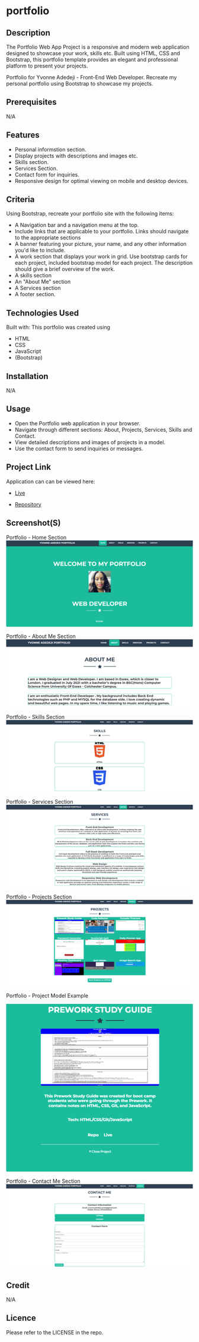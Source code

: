 # portfolio

## Description
The Portfolio Web App Project is a responsive and modern web application designed to showcase your work, skills etc. Built using HTML, CSS and Bootstrap, this portfolio template provides an elegant and professional platform to present your projects.

Portfolio for Yvonne Adedeji - Front-End Web Developer. Recreate my personal portfolio using Bootstrap to showcase my projects. 

## Prerequisites
N/A

## Features
* Personal informstion section.
* Display projects with descriptions and images etc.
* Skills section.
* Services Section.
* Contact form for inquiries.
* Responsive design for optimal viewing on mobile and desktop devices.

## Criteria
Using Bootstrap, recreate your portfolio site with the following items:
* A Navigation bar and a navigation menu at the top.
* Include links that are applicable to your portfolio. Links should navigate to the appropriate sections
* A banner featuring your picture, your name, and any other information you'd like to include.
* A work section that displays your work in grid.
Use bootstrap cards for each project, included bootstrap model for each project. The description should give a brief overview of the work.
* A skills section
* An "About Me" section
* A  Services section
* A footer section.

## Technologies Used
Built with:
This portfolio was created using
* HTML
* CSS
* JavaScript
* (Bootstrap)

## Installation
N/A

## Usage
* Open the Portfolio web application in your browser.
* Navigate through different sections: About, Projects, Services, Skills and Contact.
* View detailed descriptions and images of projects in a model.
* Use the contact form to send inquiries or messages.

## Project Link
Application can can be viewed here: 
* [Live](https://yvonnesarah.github.io/portfolio/)

* [Repository](https://github.com/yvonnesarah/portfolio)

## Screenshot(S)
Portfolio - Home Section
![Screenshot](assets/ReadMe-images/home-section.png "Portfolio - Home Section")

Portfolio - About Me Section
![Screenshot](assets/ReadMe-images/about-me-section.png "Portfolio - About Me Section")

Portfolio - Skills Section
![Screenshot](assets/ReadMe-images/skills-section.png "Portfolio - Skills Section")

Portfolio - Services Section
![Screenshot](assets/ReadMe-images/services-section.png "Portfolio - Services Section")

Portfolio - Projects Section
![Screenshot](assets/ReadMe-images/projects-section.png "Portfolio - Projects Section")


Portfolio - Project Model Example

![Screenshot](assets/ReadMe-images/project-model-example.png "Portfolio - Project Model example ")

Portfolio - Contact Me Section
![Screenshot](assets/ReadMe-images/contact-section.png "Portfolio - Contact Me Section")

## Credit
N/A

## Licence
Please refer to the LICENSE in the repo.
